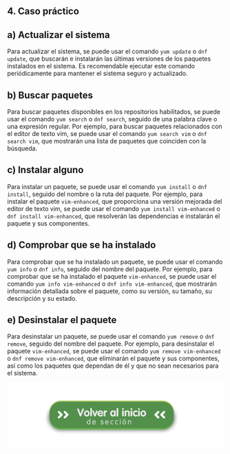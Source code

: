 ## 4. Caso práctico


## a) Actualizar el sistema

Para actualizar el sistema, se puede usar el comando `yum update` o `dnf update`, que buscarán e instalarán las últimas versiones de los paquetes instalados en el sistema. Es recomendable ejecutar este comando periódicamente para mantener el sistema seguro y actualizado.

## b) Buscar paquetes

Para buscar paquetes disponibles en los repositorios habilitados, se puede usar el comando `yum search` o `dnf search`, seguido de una palabra clave o una expresión regular. Por ejemplo, para buscar paquetes relacionados con el editor de texto vim, se puede usar el comando `yum search vim` o `dnf search vim`, que mostrarán una lista de paquetes que coinciden con la búsqueda.

## c) Instalar alguno

Para instalar un paquete, se puede usar el comando `yum install` o `dnf install`, seguido del nombre o la ruta del paquete. Por ejemplo, para instalar el paquete `vim-enhanced`, que proporciona una versión mejorada del editor de texto vim, se puede usar el comando `yum install vim-enhanced` o `dnf install vim-enhanced`, que resolverán las dependencias e instalarán el paquete y sus componentes.

## d) Comprobar que se ha instalado

Para comprobar que se ha instalado un paquete, se puede usar el comando `yum info` o `dnf info`, seguido del nombre del paquete. Por ejemplo, para comprobar que se ha instalado el paquete `vim-enhanced`, se puede usar el comando `yum info vim-enhanced` o `dnf info vim-enhanced`, que mostrarán información detallada sobre el paquete, como su versión, su tamaño, su descripción y su estado.

## e) Desinstalar el paquete

Para desinstalar un paquete, se puede usar el comando `yum remove` o `dnf remove`, seguido del nombre del paquete. Por ejemplo, para desinstalar el paquete `vim-enhanced`, se puede usar el comando `yum remove vim-enhanced` o `dnf remove vim-enhanced`, que eliminarán el paquete y sus componentes, así como los paquetes que dependan de él y que no sean necesarios para el sistema.


[![Volver al README](img/seccion.png)](README.md)
